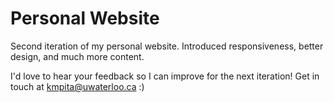 # Personal Website 
Second iteration of my personal website. Introduced responsiveness, better design, and much more content.

I'd love to hear your feedback so I can improve for the next iteration! Get in touch at kmpita@uwaterloo.ca :)
